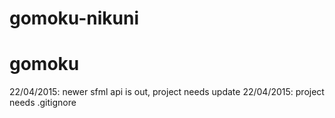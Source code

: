 gomoku-nikuni
=============
# gomoku
22/04/2015: newer sfml api is out, project needs update
22/04/2015: project needs .gitignore

